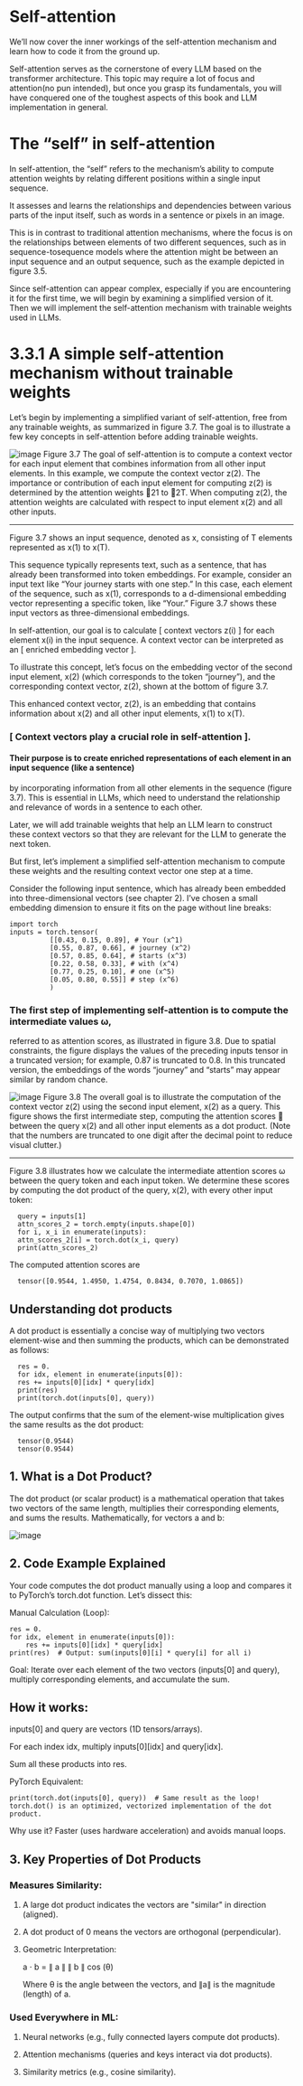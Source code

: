 # Self-attention 
We’ll now cover the inner workings of the self-attention mechanism and learn how to
code it from the ground up.

Self-attention serves as the cornerstone of every LLM based on the transformer architecture.
This topic may require a lot of focus and attention(no pun intended), but once you grasp its fundamentals, you will have conquered
one of the toughest aspects of this book and LLM implementation in general.

# The “self” in self-attention
In self-attention, the “self” refers to the mechanism’s ability to compute attention
weights by relating different positions within a single input sequence. 

It assesses and learns the relationships and dependencies between various parts of the input itself,
such as words in a sentence or pixels in an image.

This is in contrast to traditional attention mechanisms, where the focus is on the relationships
between elements of two different sequences, such as in sequence-tosequence
models where the attention might be between an input sequence and an
output sequence, such as the example depicted in figure 3.5.

Since self-attention can appear complex, especially if you are encountering it for the
first time, we will begin by examining a simplified version of it. Then we will implement
the self-attention mechanism with trainable weights used in LLMs.

# 3.3.1 A simple self-attention mechanism without trainable weights

Let’s begin by implementing a simplified variant of self-attention, free from any trainable
weights, as summarized in figure 3.7. 
The goal is to illustrate a few key concepts in self-attention before adding trainable weights.

![image](https://github.com/user-attachments/assets/eb796920-956f-4ae4-9d38-ea74c2989255)
Figure 3.7 The goal of self-attention is to compute a context vector for each input
element that combines information from all other input elements. In this example,
we compute the context vector z(2). The importance or contribution of each input
element for computing z(2) is determined by the attention weights 21 to 2T. When
computing z(2), the attention weights are calculated with respect to input element
x(2) and all other inputs.

----------------------------------------------------------------------------------------

Figure 3.7 shows an input sequence, denoted as x, consisting of T elements represented
as x(1) to x(T). 

This sequence typically represents text, such as a sentence, that has already been transformed into token embeddings.
For example, consider an input text like “Your journey starts with one step.” In this
case, each element of the sequence, such as x(1), corresponds to a d-dimensional
embedding vector representing a specific token, like “Your.” Figure 3.7 shows these
input vectors as three-dimensional embeddings.

In self-attention, our goal is to calculate [ context vectors z(i) ] for each element x(i)
in the input sequence. A context vector can be interpreted as an [ enriched embedding vector ].

To illustrate this concept, let’s focus on the embedding vector of the second input
element, x(2) (which corresponds to the token “journey”), and the corresponding context
vector, z(2), shown at the bottom of figure 3.7.

This enhanced context vector, z(2), is an embedding that contains information about x(2) and all other input elements,
x(1) to x(T).

###  [ Context vectors play a crucial role in self-attention ]. 

#### Their purpose is to create enriched representations of each element in an input sequence (like a sentence)
by incorporating information from all other elements in the sequence (figure 3.7).
This is essential in LLMs, which need to understand the relationship and relevance
of words in a sentence to each other.

Later, we will add trainable weights that help an LLM learn to construct these context vectors so that they are relevant for the
LLM to generate the next token. 

But first, let’s implement a simplified self-attention mechanism to compute these weights and the resulting context vector one
step at a time.

Consider the following input sentence, which has already been embedded into
three-dimensional vectors (see chapter 2). I’ve chosen a small embedding dimension
to ensure it fits on the page without line breaks:

    import torch
    inputs = torch.tensor(
              [[0.43, 0.15, 0.89], # Your (x^1)
              [0.55, 0.87, 0.66], # journey (x^2)
              [0.57, 0.85, 0.64], # starts (x^3)
              [0.22, 0.58, 0.33], # with (x^4)
              [0.77, 0.25, 0.10], # one (x^5)
              [0.05, 0.80, 0.55]] # step (x^6)
              )
### The first step of implementing self-attention is to compute the intermediate values ω,
referred to as attention scores, as illustrated in figure 3.8. Due to spatial constraints,
the figure displays the values of the preceding inputs tensor in a truncated version;
for example, 0.87 is truncated to 0.8. In this truncated version, the embeddings of the
words “journey” and “starts” may appear similar by random chance.

![image](https://github.com/user-attachments/assets/d0c3335f-2d80-4317-b9d3-d31da05e6e6d)
Figure 3.8 The overall goal is to illustrate the computation of the context vector z(2) using the
second input element, x(2) as a query. This figure shows the first intermediate step, computing the
attention scores  between the query x(2) and all other input elements as a dot product. (Note that
the numbers are truncated to one digit after the decimal point to reduce visual clutter.)

------------------------------------------------------------------------------------------


Figure 3.8 illustrates how we calculate the intermediate attention scores ω between the
query token and each input token. 
We determine these scores by computing the dot product of the query, x(2), with every other input token:


      query = inputs[1]
      attn_scores_2 = torch.empty(inputs.shape[0])
      for i, x_i in enumerate(inputs):
      attn_scores_2[i] = torch.dot(x_i, query)
      print(attn_scores_2)
      
The computed attention scores are

      tensor([0.9544, 1.4950, 1.4754, 0.8434, 0.7070, 1.0865])

## Understanding dot products
A dot product is essentially a concise way of multiplying two vectors element-wise and
then summing the products, which can be demonstrated as follows:

      res = 0.
      for idx, element in enumerate(inputs[0]):
      res += inputs[0][idx] * query[idx]
      print(res)
      print(torch.dot(inputs[0], query))

The output confirms that the sum of the element-wise multiplication gives the same
results as the dot product:
      
      tensor(0.9544)
      tensor(0.9544)

## 1. What is a Dot Product?
The dot product (or scalar product) is a mathematical operation that takes two vectors of the same length, multiplies their corresponding elements, and sums the results. Mathematically, for vectors a and b:

![image](https://github.com/user-attachments/assets/c2c38fa0-fb0d-4541-92b7-7972215131ce)

## 2. Code Example Explained

Your code computes the dot product manually using a loop and compares it to PyTorch’s torch.dot function. Let’s dissect this:

Manual Calculation (Loop):

    res = 0.
    for idx, element in enumerate(inputs[0]):
        res += inputs[0][idx] * query[idx]
    print(res)  # Output: sum(inputs[0][i] * query[i] for all i)


Goal: Iterate over each element of the two vectors (inputs[0] and query), multiply corresponding elements, and accumulate the sum.

## How it works:

  inputs[0] and query are vectors (1D tensors/arrays).
  
  For each index idx, multiply inputs[0][idx] and query[idx].
  
  Sum all these products into res.

PyTorch Equivalent:

    print(torch.dot(inputs[0], query))  # Same result as the loop!
    torch.dot() is an optimized, vectorized implementation of the dot product.

Why use it? Faster (uses hardware acceleration) and avoids manual loops.

## 3. Key Properties of Dot Products

### Measures Similarity:

  1. A large dot product indicates the vectors are "similar" in direction (aligned).
  
  2. A dot product of 0 means the vectors are orthogonal (perpendicular).
  
  3. Geometric Interpretation:
  
      a ⋅ b = ∥ a ∥ ∥ b ∥ cos (θ)

      Where θ is the angle between the vectors, and ∥a∥ is the magnitude (length) of a.

### Used Everywhere in ML:

  1. Neural networks (e.g., fully connected layers compute dot products).
      
  2. Attention mechanisms (queries and keys interact via dot products).
      
  3. Similarity metrics (e.g., cosine similarity).
